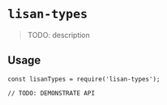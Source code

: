 # `lisan-types`

> TODO: description

## Usage

```
const lisanTypes = require('lisan-types');

// TODO: DEMONSTRATE API
```
